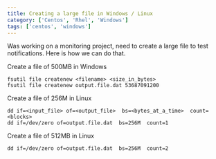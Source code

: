 ```yaml
---
title: Creating a large file in Windows / Linux
category: ['Centos', 'Rhel', 'Windows']
tags: ['centos', 'windows']
---
```


Was working on a monitoring project, need to create a large file to test notifications.
Here is how we can do that. 

Create a file of 500MB in Windows
    
    fsutil file createnew <filename> <size_in_bytes>
    fsutil file createnew output.file.dat 53687091200

Create a file of 256M in Linux

    dd if=<input_file> of=<output_file>  bs=<bytes_at_a_time>  count=<blocks>
    dd if=/dev/zero of=output.file.dat  bs=256M  count=1

Create a file of 512MB in Linux   
    
    dd if=/dev/zero of=output.file.dat  bs=256M  count=2    
    
    